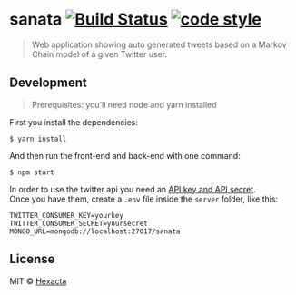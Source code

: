 # sanata [![Build Status](https://travis-ci.org/hexacta/sanata.svg?branch=master)](https://travis-ci.org/hexacta/sanata) [![code style](https://img.shields.io/badge/code%20style-prettier-ff69b4.svg)](https://github.com/prettier/prettier)  
> Web application showing auto generated tweets based on a Markov Chain model of a given Twitter user.

## Development

> Prerequisites: you'll need node and yarn installed

First you install the dependencies:
```
$ yarn install
```

And then run the front-end and back-end with one command:
```
$ npm start
```

In order to use the twitter api you need an [API key and API secret](https://dev.twitter.com/apps).  
Once you have them, create a `.env` file inside the `server` folder, like this:
```
TWITTER_CONSUMER_KEY=yourkey
TWITTER_CONSUMER_SECRET=yoursecret
MONGO_URL=mongodb://localhost:27017/sanata
```

## License

MIT © [Hexacta](http://www.hexacta.com)